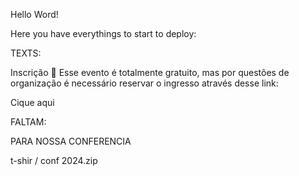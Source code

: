 Hello Word!

Here you have everythings to start to deploy:

TEXTS:


Inscrição 🧨
Esse evento é totalmente gratuito, mas por questões de organização é necessário reservar o ingresso através desse link:
 
Cique aqui



FALTAM:

PARA NOSSA CONFERENCIA



t-shir / conf 2024.zip

